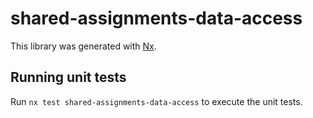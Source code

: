 # shared-assignments-data-access

This library was generated with [Nx](https://nx.dev).

## Running unit tests

Run `nx test shared-assignments-data-access` to execute the unit tests.
